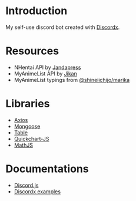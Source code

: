 # Introduction

My self-use discord bot created with [Discordx](https://discordx.js.org/docs).

# Resources

- NHentai API by [Jandapress](https://github.com/sinkaroid/jandapress)
- MyAnimeList API by [Jikan](https://github.com/jikan-me/jikan)
- MyAnimeList typings from [@shineiichijo/marika](https://github.com/LuckyYam/Marika)

# Libraries

- [Axios](https://axios-http.com)
- [Mongoose](https://mongoosejs.com)
- [Table](https://github.com/gajus/table)
- [Quickchart-JS](https://github.com/typpo/quickchart-js)
- [MathJS](https://github.com/josdejong/mathjs)

# Documentations

- [Discord.js](https://discordx.js.org/docs)
- [Discordx examples](https://github.com/discordx-ts/discordx/tree/main/packages/discordx/examples)